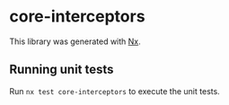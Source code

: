 # core-interceptors

This library was generated with [Nx](https://nx.dev).

## Running unit tests

Run `nx test core-interceptors` to execute the unit tests.

